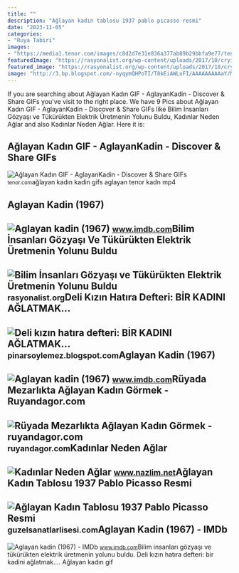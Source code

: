 ```yaml
---
title: ""
description: "Ağlayan kadın tablosu 1937 pablo picasso resmi"
date: "2023-11-05"
categories:
- "Ruya Tabiri"
images:
- "https://media1.tenor.com/images/c8d2d7e31e836a377ab89b29bbfa9e77/tenor.gif?itemid=12206899"
featuredImage: "https://rasyonalist.org/wp-content/uploads/2017/10/crying-woman-aglayan-kadin.jpg"
featured_image: "https://rasyonalist.org/wp-content/uploads/2017/10/crying-woman-aglayan-kadin.jpg"
image: "http://3.bp.blogspot.com/-nyqymQHPoTI/T8kEiAWLuFI/AAAAAAAAAaY/MEUX6oOQ1Gs/s1600/uzgun_yuz_resmi_aglayan_kadin-143.jpg"
---
```


If you are searching about Ağlayan Kadın GIF - AglayanKadin - Discover &amp; Share GIFs you've visit to the right place. We have 9 Pics about Ağlayan Kadın GIF - AglayanKadin - Discover &amp; Share GIFs like Bilim İnsanları Gözyaşı ve Tükürükten Elektrik Üretmenin Yolunu Buldu, Kadınlar Neden Ağlar and also Kadınlar Neden Ağlar. Here it is:

Ağlayan Kadın GIF - AglayanKadin - Discover &amp; Share GIFs
------------------------------------------------------------

 ![Ağlayan Kadın GIF - AglayanKadin - Discover & Share GIFs](https://media1.tenor.com/images/c8d2d7e31e836a377ab89b29bbfa9e77/tenor.gif?itemid=12206899) <small>tenor.com</small>ağlayan kadın kadin gifs aglayan tenor kadn mp4

Aglayan Kadin (1967)
--------------------

 ![Aglayan kadin (1967)](https://m.media-amazon.com/images/M/MV5BYmQwMTVhZGYtNDJlZC00OWE0LWI0NzMtMWI0MGE0YThiZjM2XkEyXkFqcGdeQXVyMTA1MzE1MjA4._V1_FMjpg_UX1000_.jpg) <small>www.imdb.com</small>Bilim İnsanları Gözyaşı Ve Tükürükten Elektrik Üretmenin Yolunu Buldu
---------------------------------------------------------------------

 ![Bilim İnsanları Gözyaşı ve Tükürükten Elektrik Üretmenin Yolunu Buldu](https://rasyonalist.org/wp-content/uploads/2017/10/crying-woman-aglayan-kadin.jpg) <small>rasyonalist.org</small>Deli Kızın Hatıra Defteri: BİR KADINI AĞLATMAK...
-------------------------------------------------

 ![Deli kızın hatıra defteri: BİR KADINI AĞLATMAK...](http://3.bp.blogspot.com/-nyqymQHPoTI/T8kEiAWLuFI/AAAAAAAAAaY/MEUX6oOQ1Gs/s1600/uzgun_yuz_resmi_aglayan_kadin-143.jpg) <small>pinarsoylemez.blogspot.com</small>Aglayan Kadin (1967)
--------------------

 ![Aglayan kadin (1967)](https://m.media-amazon.com/images/M/MV5BZDBkYjJhMWQtMGU4Mi00Yzc1LTljNjUtZDdkZmViMzNiYjg0XkEyXkFqcGdeQXVyMTA1MzE1MjA4._V1_.jpg) <small>www.imdb.com</small>Rüyada Mezarlıkta Ağlayan Kadın Görmek - Ruyandagor.com
-------------------------------------------------------

 ![Rüyada Mezarlıkta Ağlayan Kadın Görmek - ruyandagor.com](https://images.ruyandagor.com/2017/05/mezarlikta-aglayan-kadin-gormek-1218.jpg) <small>ruyandagor.com</small>Kadınlar Neden Ağlar
--------------------

 ![Kadınlar Neden Ağlar](https://www.nazlim.net/wp-content/uploads/2012/03/aglayan-kadin.jpg) <small>www.nazlim.net</small>Ağlayan Kadın Tablosu 1937 Pablo Picasso Resmi
----------------------------------------------

 ![Ağlayan Kadın Tablosu 1937 Pablo Picasso Resmi](https://guzelsanatlarlisesi.com/wp-content/uploads/2022/07/Aglayan-Kadin-Tablosu-Pablo-Picasso.jpg) <small>guzelsanatlarlisesi.com</small>Aglayan Kadin (1967) - IMDb
---------------------------

 ![Aglayan kadin (1967) - IMDb](https://m.media-amazon.com/images/M/MV5BZDU5NDdlM2ItMDA5Mi00NGFiLWJlZDQtMDBkMTQxZmVmMWI0XkEyXkFqcGdeQXVyMjc2Mzk3ODA@._V1_FMjpg_UX1000_.jpg) <small>www.imdb.com</small>Bilim i̇nsanları gözyaşı ve tükürükten elektrik üretmenin yolunu buldu. Deli kızın hatıra defteri: bi̇r kadini ağlatmak.... Ağlayan kadın gif
